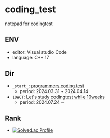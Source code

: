 # coding_test
notepad for codingtest

## ENV
- editor: Visual studio Code
- language: C++ 17

## Dir
- `_start_`: [programmers coding test](https://school.programmers.co.kr/learn/courses/13007/13007-c-%EC%96%B4%EC%84%9C%EC%99%80-%EC%9E%90%EB%A3%8C%EA%B5%AC%EC%A1%B0%EC%99%80-%EC%95%8C%EA%B3%A0%EB%A6%AC%EC%A6%98%EC%9D%80-%EC%B2%98%EC%9D%8C%EC%9D%B4%EC%A7%80)
  - period: 2024.03.31 ~ 2024.04.14
- `10WCT`: [Let's study codingtest while 10weeks](https://www.inflearn.com/course/10%EC%A3%BC%EC%99%84%EC%84%B1-%EC%BD%94%EB%94%A9%ED%85%8C%EC%8A%A4%ED%8A%B8-%ED%81%B0%EB%8F%8C/dashboard)
  - period: 2024.07.24 ~

## Rank
- [![Solved.ac Profile](http://mazassumnida.wtf/api/v2/generate_badge?boj=sihwan2222)](https://solved.ac/sihwan2222/)